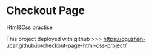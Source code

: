 # Checkout Page

Html&Css practise

This project deployed with github >>> https://oguzhan-ucar.github.io/checkout-page-html-css-project/

